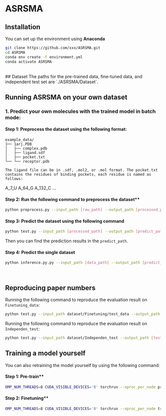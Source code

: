 # ASRSMA

## Installation
You can set up the environment using **Anaconda** 

```bash
git clone https://github.com/xxx/ASRSMA.git
cd ASRSMA
conda env create -f environment.yml
conda activate ASRSMA
```
<br>
## Dataset
The paths for the pre-trained data, fine-tuned data, and independent test set are `./ASRSMA/Dataset`.

<br>

## Running ASRSMA on your own dataset

### 1. Predict your own molecules with the trained model in batch mode:
#### Step 1: Preprocess the dataset using the following format:
```shell
example_data/
├── 1arj.PDB
│   ├── complex.pdb
│   ├── ligand.sdf
│   ├── pocket.txt
└── └── receptor.pdb
  
The ligand file can be in .sdf, .mol2, or .mol format. The pocket.txt contains the residues of binding pockets, each residue is named as follows:
```
A_7_U
A_64_G
A_132_C
...

#### Step 2: Run the following command to preprocess the dataset**
```bash
python preprocess.py --input_path [raw_path] --output_path [processed_path]
```

#### Step 3: Predict the dataset using the following command
```bash
python test.py --input_path [processed_path] --output_path [predict_path] 
```
Then you can find the prediction results in the `predict_path`.

#### Step 4: Predict the single dataset
```bash
python inference.py.py --input_path [data_path] --output_path [predict_path] 
```
<br>

## Reproducing paper numbers

Running the following command to reproduce the evaluation result on `Finetuning_data`:
```bash
python test.py --input_path dataset/Finetuning/test_data --output_path [test_path]
```
Running the following command to reproduce the evaluation result on `Independen_test`:
```bash
python test.py --input_path dataset/Independen_test --output_path [test_path]
```

## Training a model yourself
You can also retraining the model yourself by using the following command:
#### Step 1: Pre-train**
```bash
OMP_NUM_THREADS=8 CUDA_VISIBLE_DEVICES='0' torchrun --nproc_per_node pretrain.py --data_dir Dataset/Pertrain
```
#### Step 2: Finetuning**
```bash
OMP_NUM_THREADS=8 CUDA_VISIBLE_DEVICES='0' torchrun --nproc_per_node train.py --data_dir Dataset/Finetuning
```

